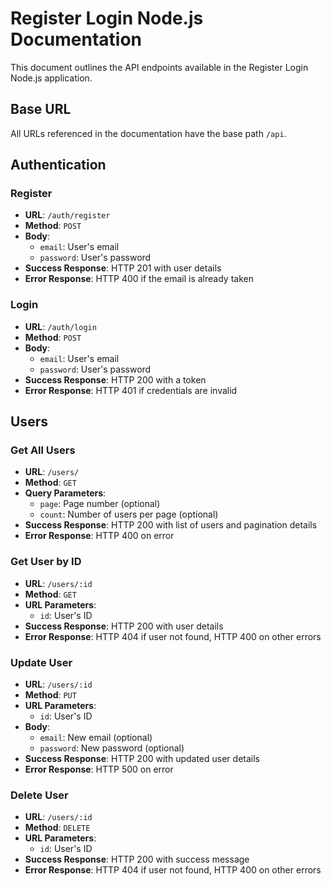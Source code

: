 # Register Login Node.js Documentation

This document outlines the API endpoints available in the Register Login Node.js application.

## Base URL

All URLs referenced in the documentation have the base path `/api`.

## Authentication

### Register

- **URL**: `/auth/register`
- **Method**: `POST`
- **Body**:
  - `email`: User's email
  - `password`: User's password
- **Success Response**: HTTP 201 with user details
- **Error Response**: HTTP 400 if the email is already taken

### Login

- **URL**: `/auth/login`
- **Method**: `POST`
- **Body**:
  - `email`: User's email
  - `password`: User's password
- **Success Response**: HTTP 200 with a token
- **Error Response**: HTTP 401 if credentials are invalid

## Users

### Get All Users

- **URL**: `/users/`
- **Method**: `GET`
- **Query Parameters**:
  - `page`: Page number (optional)
  - `count`: Number of users per page (optional)
- **Success Response**: HTTP 200 with list of users and pagination details
- **Error Response**: HTTP 400 on error

### Get User by ID

- **URL**: `/users/:id`
- **Method**: `GET`
- **URL Parameters**:
  - `id`: User's ID
- **Success Response**: HTTP 200 with user details
- **Error Response**: HTTP 404 if user not found, HTTP 400 on other errors

### Update User

- **URL**: `/users/:id`
- **Method**: `PUT`
- **URL Parameters**:
  - `id`: User's ID
- **Body**:
  - `email`: New email (optional)
  - `password`: New password (optional)
- **Success Response**: HTTP 200 with updated user details
- **Error Response**: HTTP 500 on error

### Delete User

- **URL**: `/users/:id`
- **Method**: `DELETE`
- **URL Parameters**:
  - `id`: User's ID
- **Success Response**: HTTP 200 with success message
- **Error Response**: HTTP 404 if user not found, HTTP 400 on other errors